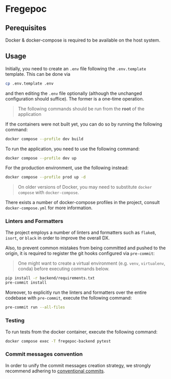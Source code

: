 # Fregepoc

## Perequisites

Docker & docker-compose is required to be available on the host system.

## Usage

Initially, you need to create an `.env` file following the `.env.template` template. This can be done via

```bash
cp .env.template .env
```

and then editing the `.env` file optionally (although the unchanged configuration should suffice). The former is a one-time operation.

>The following commands should be run from the **root** of the application

If the containers were not built yet, you can do so by running the following command:

```bash
docker compose --profile dev build
```

To run the application, you need to use the following command:

```bash
docker compose --profile dev up
```

For the production environment, use the following instead:

```bash
docker compose --profile prod up -d
```

>On older versions of Docker, you may need to substitute `docker compose` with `docker-compose`.

There exists a number of docker-compose profiles in the project, consult `docker-compose.yml` for more information.

### Linters and Formatters

The project employs a number of linters and formatters such as `flake8`, `isort`, or `black`
in order to improve the overall DX.

Also, to prevent common mistakes from being committed and pushed
to the origin, it is required to register the git hooks configured via `pre-commit`:

>One might want to create a virtual environment (e.g. `venv`, `virtualenv`, conda) before executing commands below.

```bash
pip install -r backend/requirements.txt
pre-commit install
```

Moreover, to explicitly run the linters and formatters over the entire codebase with `pre-commit`, execute the following command:
```bash
pre-commit run --all-files
```

### Testing
To run tests from the docker container, execute the following command:
```bash
docker compose exec -T fregepoc-backend pytest
```

### Commit messages convention

In order to unify the commit messages creation strategy, we strongly recommend adhering to [conventional commits](https://www.conventionalcommits.org/en/v1.0.0/).
